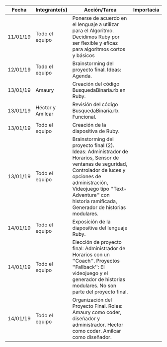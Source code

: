 | Fecha  | Integrante(s) | Acción/Tarea | Importacia |
|--------|-------------|--------|--------|
| 11/01/19 | Todo el equipo | Ponerse de acuerdo en el lenguaje a utilizar para el Algoritmo. Decidimos Ruby por ser flexible y eficaz para algoritmos cortos y básicos |
| 12/01/19 | Todo el equipo | Brainstorming del proyecto final. Ideas: Agenda. |
| 13/01/19 | Amaury | Creación del código BusquedaBinaria.rb en Ruby. |
| 13/01/19 | Héctor y Amilcar | Revisión del código BusquedaBinaria.rb. Funcional. |
| 13/01/19 | Todo el equipo | Creación de la diapositiva de Ruby. |
| 13/01/19 | Todo el equipo | Brainstorming del proyecto final (2). Ideas: Administrador de Horarios, Sensor de ventanas de seguridad, Controlador de luces y opciones de administración, Videojuego tipo ''Text-Adventure'' con historia ramificada, Generador de historias modulares. |
| 14/01/19 | Todo el equipo | Exposición de la diapositiva del lenguaje Ruby. |
| 14/01/19 | Todo el equipo | Elección de proyecto final: Administrador de Horarios con un ''Coach''. Proyectos ''Fallback'': El videojuego y el generador de historias modulares. No son parte del proyecto final. |
| 14/01/19 | Todo el equipo | Organización del Proyecto Final. Roles: Amaury como coder, diseñador y administrador. Hector como coder. Amilcar como diseñador. |
